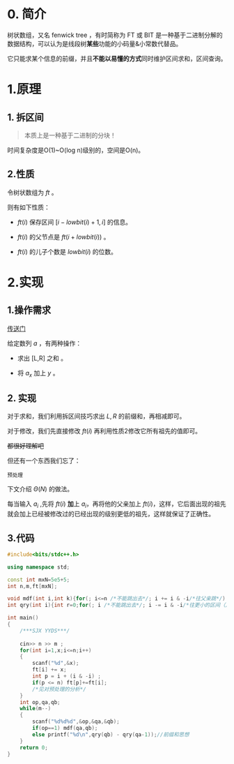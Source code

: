 # 0. 简介
树状数组，又名 fenwick tree ，有时简称为 FT 或 BIT 是一种基于二进制分解的数据结构，可以认为是线段树**某些**功能的小码量&小常数代替品。

它只能求某个信息的前缀，并且**不能以易懂的方式**同时维护区间求和，区间查询。

# 1.原理

## 1. 拆区间


> 本质上是一种基于二进制的分块！

时间复杂度是O(1)~O(log n)级别的，空间是O(n)。

## 2.性质

令树状数组为 $ft$ 。

则有如下性质：
+ $ft(i)$ 保存区间 $[i-lowbit(i)+1,i]$ 的信息。

+ $ft(i)$ 的父节点是 $ft(i+lowbit(i))$ 。

+ $ft(i)$ 的儿子个数是 $lowbit(i)$ 的位数。

# 2.实现

## 1.操作需求

[传送门](https://www.luogu.com.cn/problem/P3374)

给定数列 $a$ ，有两种操作：

+ 求出 [L,R] 之和 。

+ 将 $a_x$ 加上 $y$ 。

## 2. 实现
对于求和，我们利用拆区间技巧求出 $L,R$ 的前缀和，再相减即可。

对于修改，我们先直接修改 $ft(i)$ 再利用性质2修改它所有祖先的值即可。

~~都很好理解吧~~

但还有一个东西我们忘了：

	预处理

下文介绍 $\Theta(N)$ 的做法。

每当输入 $a_i$ ,先将 $ft(i)$ **加**上 $a_i$，再将他的父亲加上 $ft(i)$，这样，它后面出现的祖先就会加上已经被修改过的已经出现的级别更低的祖先，这样就保证了正确性。

## 3.代码

```cpp
#include<bits/stdc++.h>

using namespace std;

const int mxN=5e5+5;
int n,m,ft[mxN];

void mdf(int i,int k){for(; i<=n /*不能跳出去*/; i += i & -i/*往父亲跳*/) ft[i]+=k; }
int qry(int i){int r=0;for(; i /*不能跳出去*/; i -= i & -i/*往更小的区间（儿子）跳*/) r+=ft[i]; return r;}

int main()
{
   	/***SJX YYDS***/ 
   	
   	cin>> n >> m ;
   	for(int i=1,x;i<=n;i++)
	{
		scanf("%d",&x);
		ft[i] += x;
		int p = i + (i & -i) ;
		if(p <= n) ft[p]+=ft[i];
		/*见对预处理的分析*/ 
	} 
	int op,qa,qb;
	while(m--)
	{
		scanf("%d%d%d",&op,&qa,&qb);
		if(op==1) mdf(qa,qb); 
		else printf("%d\n",qry(qb) - qry(qa-1));//前缀和思想 
	}
    return 0;
}

```